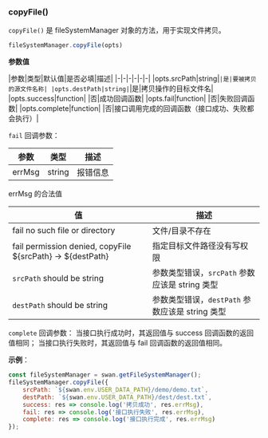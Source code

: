 ### copyFile()

`copyFile()` 是 fileSystemManager 对象的方法，用于实现文件拷贝。

```js
fileSystemManager.copyFile(opts)
```

**参数值**

|参数|类型|默认值|是否必填|描述|
|-|-|-|-|-|-|
|opts.srcPath|string|``|是|要被拷贝的源文件名称|
|opts.destPath|string|``|是|拷贝操作的目标文件名|
|opts.success|function| |否|成功回调函数|
|opts.fail|function| |否|失败回调函数|
|opts.complete|function| |否|接口调用完成的回调函数（接口成功、失败都会执行）|

`fail` 回调参数：

|参数|类型|描述|
|-|-|-|
|errMsg|string|报错信息 |

errMsg 的合法值

| 值                                     | 描述                                            |
| -------------------------------------- | -----------------------------------------------|
| fail no such file or directory | 文件/目录不存在                                      |
| fail permission denied, copyFile ${srcPath} -> ${destPath} | 指定目标文件路径没有写权限 |
| `srcPath` should be string | 参数类型错误，`srcPath` 参数应该是 string 类型|
| `destPath` should be string | 参数类型错误，`destPath` 参数应该是 string 类型|

`complete` 回调参数：
当接口执行成功时，其返回值与 success 回调函数的返回值相同；
当接口执行失败时，其返回值与 fail 回调函数的返回值相同。

**示例**：

```js
const fileSystemManager = swan.getFileSystemManager();
fileSystemManager.copyFile({
    srcPath: `${swan.env.USER_DATA_PATH}/demo/demo.txt`,
    destPath: `${swan.env.USER_DATA_PATH}/dest/dest.txt`,
    success: res => console.log('拷贝成功', res.errMsg),
    fail: res => console.log('接口执行失败', res.errMsg),
    complete: res => console.log('接口执行完成', res.errMsg)
});
```